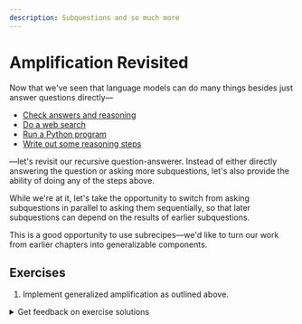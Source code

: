 ```yaml
---
description: Subquestions and so much more
---
```


# Amplification Revisited

Now that we've seen that language models can do many things besides just answer questions directly—

* [Check answers and reasoning](verifiers/)
* [Do a web search](tool-use/web-search.md)
* [Run a Python program](tool-use/interpreters.md)
* [Write out some reasoning steps](deduction/chain-of-thought.md)

—let's revisit our recursive question-answerer. Instead of either directly answering the question or asking more subquestions, let's also provide the ability of doing any of the steps above.

While we're at it, let's take the opportunity to switch from asking subquestions in parallel to asking them sequentially, so that later subquestions can depend on the results of earlier subquestions.

This is a good opportunity to use subrecipes—we'd like to turn our work from earlier chapters into generalizable components.

## Exercises

1. Implement generalized amplification as outlined above.

<details>

<summary>Get feedback on exercise solutions</summary>

If you want feedback on your exercise solutions, submit them through [this form](https://docs.google.com/forms/d/e/1FAIpQLSdNNHeQAT7GIzn4tdsVYCkrVEPMNaZmBFkZCAJdvTvLzUAnzQ/viewform). We—the team at Ought—are happy to give our quick take on whether you missed any interesting ideas.

</details>

